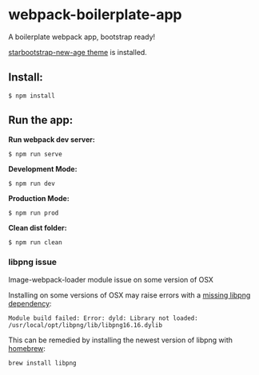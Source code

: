 # webpack-boilerplate-app
A boilerplate webpack app, bootstrap ready!

[starbootstrap-new-age theme](https://blackrockdigital.github.io/startbootstrap-new-age/) is installed.

Install:
-----
```
$ npm install
```

Run the app:
--
**Run webpack dev server:**
```
$ npm run serve
```

**Development Mode:**
```
$ npm run dev
```

**Production Mode:**
```
$ npm run prod
```
**Clean dist folder:**
```
$ npm run clean
```

### libpng issue
Image-webpack-loader module issue on some version of OSX

Installing on some versions of OSX may raise errors with a [missing libpng dependency](https://github.com/tcoopman/image-webpack-loader/issues/51#issuecomment-273597313):
```
Module build failed: Error: dyld: Library not loaded: /usr/local/opt/libpng/lib/libpng16.16.dylib
```
This can be remedied by installing the newest version of libpng with [homebrew](http://brew.sh/):

```sh
brew install libpng
```
